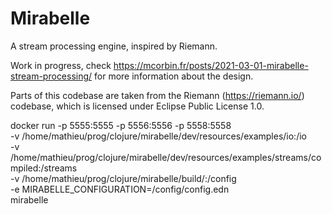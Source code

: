 # Mirabelle

A stream processing engine, inspired by Riemann.

Work in progress, check https://mcorbin.fr/posts/2021-03-01-mirabelle-stream-processing/ for more information about the design.

Parts of this codebase are taken from the Riemann (https://riemann.io/) codebase, which is licensed under Eclipse Public License 1.0.


docker run -p 5555:5555 -p 5556:5556 -p 5558:5558 \
-v /home/mathieu/prog/clojure/mirabelle/dev/resources/examples/io:/io \
-v /home/mathieu/prog/clojure/mirabelle/dev/resources/examples/streams/compiled:/streams \
-v /home/mathieu/prog/clojure/mirabelle/build/:/config \
-e MIRABELLE_CONFIGURATION=/config/config.edn \
mirabelle
